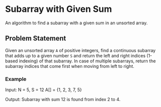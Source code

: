 # Subarray with Given Sum

An algorithm to find a subarray with a given sum in an unsorted array.

## Problem Statement

Given an unsorted array `A` of positive integers, find a continuous subarray that adds up to a given number `S` and return the left and right indices (1-based indexing) of that subarray. In case of multiple subarrays, return the subarray indices that come first when moving from left to right.

### Example

Input:
N = 5, S = 12
A[] = {1, 2, 3, 7, 5}

Output:
Subarray with sum 12 is found from index 2 to 4.